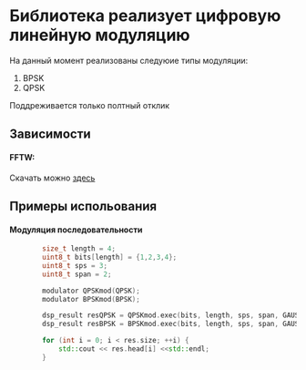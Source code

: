 # Библиотека реализует цифровую линейную модуляцию
На данный момент реализованы следуюие типы модуляции:
1) BPSK
2) QPSK

Поддреживается только полтный отклик
## Зависимости
#### FFTW:
Скачать можно [здесь](https://fftw.org/download.html)
## Примеры испольования 
#### Модуляция последовательности
```c++
        size_t length = 4;
        uint8_t bits[length] = {1,2,3,4};
        uint8_t sps = 3;
        uint8_t span = 2;

        modulator QPSKmod(QPSK);
        modulator BPSKmod(BPSK);

        dsp_result resQPSK = QPSKmod.exec(bits, length, sps, span, GAUSSIAN, 0.3);
        dsp_result resBPSK = BPSKmod.exec(bits, length, sps, span, GAUSSIAN, 0.3);

        for (int i = 0; i < res.size; ++i) {
            std::cout << res.head[i] <<std::endl;
        }
```
